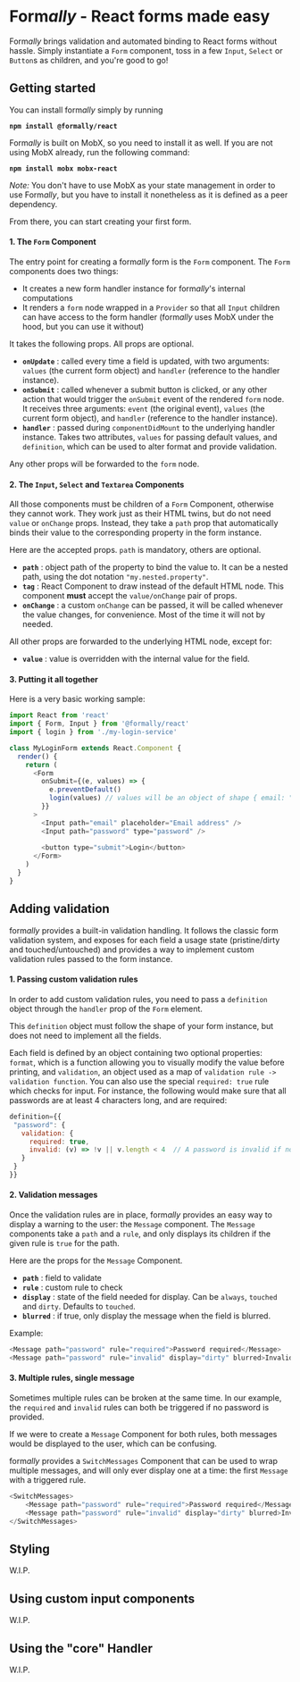 # Form*ally* - React forms made easy

Form*ally* brings validation and automated binding to React forms without hassle.
Simply instantiate a `Form` component, toss in a few `Input`, `Select` or `Button`s as children, and you're good to go!


## Getting started

You can install form*ally* simply by running

**```npm install @formally/react```**

Form*ally* is built on MobX, so you need to install it as well. If you are not using MobX already, run the following command:

**```npm install mobx mobx-react```**

*Note:* You don't have to use MobX as your state management in order to use Form*ally*, but you have to install it
nonetheless as it is defined as a peer dependency.

From there, you can start creating your first form.


#### 1. The `Form` Component

The entry point for creating a form*ally* form is the `Form` component. The `Form` components does two things:
- It creates a new form handler instance for form*ally*'s internal computations
- It renders a `form` node wrapped in a `Provider` so that all `Input` children can have access to the form handler (form*ally* uses MobX under the hood, but you can use it without)

It takes the following props. All props are optional.
 - **`onUpdate`** : called every time a field is updated, with two arguments: `values` (the current form object) and `handler` (reference to the handler instance).
 - **`onSubmit`** : called whenever a submit button is clicked, or any other action that would trigger the `onSubmit` event of the rendered `form` node. It receives three arguments: `event` (the original event), `values` (the current form object), and `handler` (reference to the handler instance).
 - **`handler`** : passed during `componentDidMount` to the underlying handler instance. Takes two attributes, `values` for passing default values, and `definition`, which can be used to alter format and provide validation.

Any other props will be forwarded to the `form` node.

#### 2. The `Input`, `Select` and `Textarea` Components

All those components must be children of a `Form` Component, otherwise they cannot work.
They work just as their HTML twins, but do not need `value` or `onChange` props. Instead, they take a `path` prop that automatically binds their value to the corresponding property in the form instance.

Here are the accepted props. `path` is mandatory, others are optional.
 - **`path`** : object path of the property to bind the value to. It can be a nested path, using the dot notation `"my.nested.property"`.
 - **`tag`** : React Component to draw instead of the default HTML node. This component **must** accept the `value/onChange` pair of props.
 - **`onChange`** : a custom `onChange` can be passed, it will be called whenever the value changes, for convenience. Most of the time it will not by needed.
 
 All other props are forwarded to the underlying HTML node, except for:
 - **`value`** : value is overridden with the internal value for the field.
 
#### 3. Putting it all together

Here is a very basic working sample:

```javascript 1.8
import React from 'react'
import { Form, Input } from '@formally/react'
import { login } from './my-login-service'

class MyLoginForm extends React.Component {
  render() {
    return (
      <Form
        onSubmit={(e, values) => {
          e.preventDefault()
          login(values) // values will be an object of shape { email: "", password: "" }
        }}
      >
        <Input path="email" placeholder="Email address" />
        <Input path="password" type="password" />
        
        <button type="submit">Login</button>
      </Form>
    )
  }
}
```

## Adding validation
form*ally* provides a built-in validation handling. It follows the classic form validation system, and exposes for each 
field a usage state (pristine/dirty and touched/untouched) and provides a way to implement custom validation rules passed 
to the form instance.

#### 1. Passing custom validation rules
In order to add custom validation rules, you need to pass a `definition` object through the `handler` prop of the `Form` element.

This `definition` object must follow the shape of your form instance, but does not need to implement all the fields.

Each field is defined by an object containing two optional properties: `format`, which is a function allowing you to visually
modify the value before printing, and `validation`, an object used as a map of `validation rule -> validation function`. 
You can also use the special `required: true` rule which checks for input.
For instance, the following would
make sure that all passwords are at least 4 characters long, and are required:

```javascript 1.8
definition={{
 "password": {
   validation: {
     required: true,
     invalid: (v) => !v || v.length < 4  // A password is invalid if not provided, or less than 4 characters long
   }
 } 
}}
```

#### 2. Validation messages
Once the validation rules are in place, form*ally* provides an easy way to display a warning to the user: the `Message` component.
The `Message` components take a `path` and a `rule`, and only displays its children if the given rule is `true` for the path.

Here are the props for the `Message` Component.

- **`path`** : field to validate
- **`rule`** : custom rule to check
- **`display`** : state of the field needed for display. Can be `always`, `touched` and `dirty`. Defaults to `touched`.
- **`blurred`** : if true, only display the message when the field is blurred. 

Example:
```javascript 1.8
<Message path="password" rule="required">Password required</Message>
<Message path="password" rule="invalid" display="dirty" blurred>Invalid password: must be at least 4 characters</Message>
```

#### 3. Multiple rules, single message
Sometimes multiple rules can be broken at the same time. In our example, the `required` and `invalid` rules can both be triggered if no password is provided.

If we were to create a `Message` Component for both rules, both messages would be displayed to the user, which can be confusing.

form*ally* provides a `SwitchMessages` Component that can be used to wrap multiple messages, and will only ever display
one at a time: the first `Message` with a triggered rule.

```javascript 1.8
<SwitchMessages>
    <Message path="password" rule="required">Password required</Message>
    <Message path="password" rule="invalid" display="dirty" blurred>Invalid password: must be at least 4 characters</Message>
</SwitchMessages>
```

## Styling
W.I.P.

## Using custom input components
W.I.P.

## Using the "core" Handler
W.I.P.
